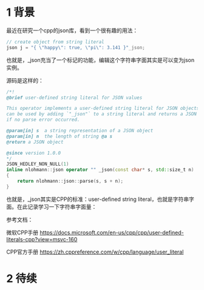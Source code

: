 # 1 背景
最近在研究一个cpp的json库，看到一个很有趣的用法：

```cpp
// create object from string literal
json j = "{ \"happy\": true, \"pi\": 3.141 }"_json;
```
也就是，_json充当了一个标记的功能，编辑这个字符串字面其实是可以变为json实例。

源码是这样的：
```cpp
/*!
@brief user-defined string literal for JSON values

This operator implements a user-defined string literal for JSON objects. It
can be used by adding `"_json"` to a string literal and returns a JSON object
if no parse error occurred.

@param[in] s  a string representation of a JSON object
@param[in] n  the length of string @a s
@return a JSON object

@since version 1.0.0
*/
JSON_HEDLEY_NON_NULL(1)
inline nlohmann::json operator "" _json(const char* s, std::size_t n)
{
    return nlohmann::json::parse(s, s + n);
}
```

也就是，_json其实是CPP的标准：user-defined string literal，也就是字符串字面。在此记录学习一下字符串字面量：

参考文档：

微软CPP手册  https://docs.microsoft.com/en-us/cpp/cpp/user-defined-literals-cpp?view=msvc-160

CPP官方手册   https://zh.cppreference.com/w/cpp/language/user_literal

# 2 待续
